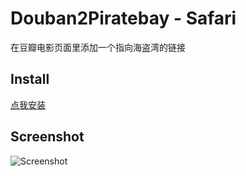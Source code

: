 # Douban2Piratebay - Safari
在豆瓣电影页面里添加一个指向海盗湾的链接
## Install
[点我安装](https://github.com/snakehnb/Douban2Piratebay/blob/Safari/Douban2Piratebay.safariextz)

## Screenshot
![Screenshot](./screenshot.gif)
